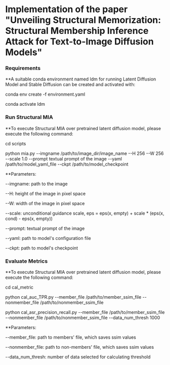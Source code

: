 # Implementation of the paper "Unveiling Structural Memorization: Structural Membership Inference Attack for Text-to-Image Diffusion Models"

### Requirements

**A suitable conda environment named ldm for running Latent Diffusion Model and Stable Diffusion can be created and activated with:

conda env create -f environment.yaml

conda activate ldm

### Run Structural MIA

**To execute Structural MIA over pretrained latent diffusion model, please execute the following command:

cd scripts

python mia.py --imgname /path/to/image_dir/image_name --H 256 --W 256 --scale 1.0 --prompt textual prompt of the image --yaml /path/to/model_yaml_file --ckpt /path/to/model_checkpoint

**Parameters:

--imgname: path to the image

--H: height of the image in pixel space

--W: width of the image in pixel space

--scale: unconditional guidance scale, eps = eps(x, empty) + scale * (eps(x, cond) - eps(x, empty))

--prompt: textual prompt of the image

--yaml: path to model's configuration file

--ckpt: path to model's checkpoint

### Evaluate Metrics

**To execute Structural MIA over pretrained latent diffusion model, please execute the following command:

cd cal_metric

python cal_auc_TPR.py --member_file /path/to/member_ssim_file --nonmember_file /path/to/nonmember_ssim_file

python cal_asr_precision_recall.py --member_file /path/to/member_ssim_file --nonmember_file /path/to/nonmember_ssim_file --data_num_thresh 1000

**Parameters:

--member_file: path to members' file, which saves ssim values

--nonmember_file: path to non-members' file, which saves ssim values

--data_num_thresh: number of data selected for calculating threshold
